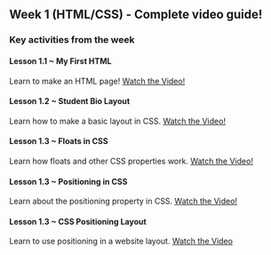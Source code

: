 ## Week 1 (HTML/CSS) - Complete video guide!

### Key activities from the week

#### Lesson 1.1 ~ My First HTML
Learn to make an HTML page!
[Watch the Video!](https://www.youtube.com/watch?v=ieb6Svbc10E)

#### Lesson 1.2 ~ Student Bio Layout
Learn how to make a basic layout in CSS.
[Watch the Video!](https://www.youtube.com/watch?v=kMBinXTCrXI)

#### Lesson 1.3 ~ Floats in CSS
Learn how floats and other CSS properties work.
[Watch the Video!](https://www.youtube.com/watch?v=0lpxKw6E90Y)

#### Lesson 1.3 ~ Positioning in CSS
Learn about the positioning property in CSS.
[Watch the Video!](https://www.youtube.com/watch?v=sHfJn0jqBro)

#### Lesson 1.3 ~ CSS Positioning Layout
Learn to use positioning in a website layout.
[Watch the Video](https://www.youtube.com/watch?v=yWXgnQaWSW0)